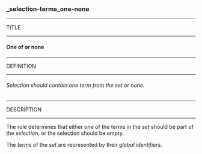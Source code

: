 ### _selection-terms_one-none



------
TITLE

------

#### One of or none



------
DEFINITION

------

###### Selection should contain one term from the set or none.



------
DESCRIPTION

------

The rule determines that either *one* of the terms in the *set* should be part of the *selection*, or the selection should be empty.

The *terms* of the *set* are represented by their *global identifiers*.